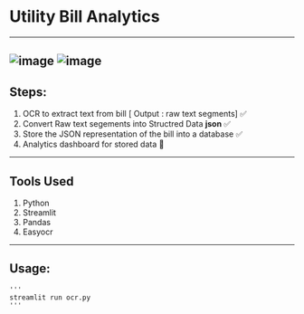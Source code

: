 # Utility Bill Analytics
---
![image](https://user-images.githubusercontent.com/62134438/141650730-0aa0e733-f69a-468e-973d-fb8ff2f46d06.png)
![image](https://user-images.githubusercontent.com/62134438/141650738-2f3efe4c-f49b-4a75-82fc-9a848dbe7cb8.png)
---
## Steps:
1. OCR to extract text from bill [ Output : raw text segments]  ✅
2. Convert Raw text segements into Structred Data **json**   ✅
3. Store the JSON representation of the bill into a database  ✅
4. Analytics dashboard for stored data  🚧
---
##  Tools Used
1. Python
2. Streamlit
3. Pandas
4. Easyocr

---
## Usage:
    '''
    streamlit run ocr.py
    '''
